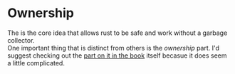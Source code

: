 # Ownership

The is the core idea that allows rust to be safe and work without a garbage collector.  
One important thing that is distinct from others is the _ownership_ part. I'd suggest checking out the [part on it in the book](https://doc.rust-lang.org/book/ch04-01-what-is-ownership.html) itself becasue it does seem a little complicated.
